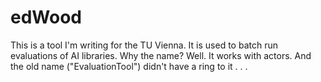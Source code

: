 edWood
======

This is a tool I'm writing for the TU Vienna. It is used to batch run evaluations of AI libraries. Why the name? Well. It works with actors. And the old name ("EvaluationTool") didn't have a ring to it . . . 